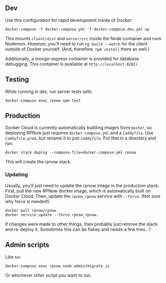 ## Dev
Use this configuration for rapid development inside of Docker:

    docker-compose -f docker-compose.yml -f docker-compose.dev.yml up

This mounts `client/dist` and `server/src` inside the Node container and runs Nodemon.
However, you'll need to run `ng build --watch` for the client outside of Docker yourself.
(And, therefore, `npm install` there as well.)

Additionally, a mongo-express container is provided for database debugging.
This container is available at `http://localhost:8282/`.


## Testing
While running in dev, run server tests with:

    docker-compose exec rpnow npm test


## Production
Docker Cloud is currently automatically building images from `master`, so deploying
RPNow just requires `docker-compose.yml` and a `Caddyfile`. Use `Caddyfile.prod`, but rename it to just `Caddyfile`. Put that in a directory and run:

    docker stack deploy --compose-file=docker-compose.yml rpnow

This will create the rpnow stack.


### Updating
Usually, you'll just need to update the rpnow image in the production stack. First, pull the new RPNow docker image, which is automatically built
on Docker Cloud. Then, update the `rpnow_rpnow` service with `--force`. (Not sure why force is needed!)

    docker pull rpnow/rpnow
    docker service update --force rpnow_rpnow.

If changes were made to other things, then probably just remove the stack and re-deploy it. Sometimes this can be flakey and needs a few tries...?


## Admin scripts
Like so:

    docker-compose exec rpnow node admin/migrate.js

Or whichever other script you want to run.
